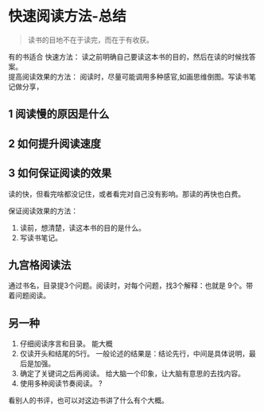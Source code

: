 # 快速阅读方法-总结
> 读书的目地不在于读完，而在于有收获。

有的书适合
快速方法： 读之前明确自己要读这本书的目的，然后在读的时候找答案。  
提高阅读效果的方法： 阅读时，尽量可能调用多种感官,如画思维倒图。写读书笔记做分享，

## 1 阅读慢的原因是什么


## 2 如何提升阅读速度

## 3 如何保证阅读的效果
读的快，但看完啥都没记住，或者看完对自己没有影响。那读的再快也白费。

保证阅读效果的方法：

1. 读前，想清楚，读这本书的目的是什么。
1. 写读书笔记。


## 九宫格阅读法
通过书名，目录提3个问题。阅读时，对每个问题，找3个解释：也就是 9个。带着问题阅读。

## 另一种
1. 仔细阅读序言和目录。 能大概
1. 仅读开头和结尾的5行。 一般论述的结果是：结论先行，中间是具体说明，最后是加强。
1. 确定了关键词之后再阅读。 给大脑一个印象，让大脑有意思的去找内容。
1. 使用多种阅读节奏阅读。 ?

看别人的书评，也可以对这边书讲了什么有个大概。

## 